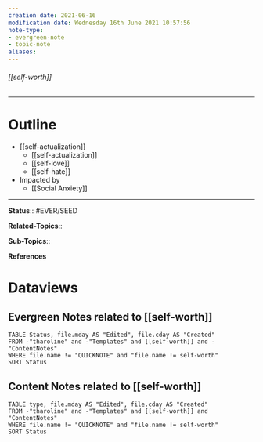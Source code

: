 ```yaml
---
creation date: 2021-06-16
modification date: Wednesday 16th June 2021 10:57:56
note-type: 
- evergreen-note
- topic-note
aliases:
---
```


###### [[self-worth]]



---
# Outline
- [[self-actualization]]
	- [[self-actualization]]
	- [[self-love]]
	- [[self-hate]]
- Impacted by
	- [[Social Anxiety]]

---

**Status**:: #EVER/SEED

**Related-Topics**:: 
	
**Sub-Topics**::
	
**References**

# Dataviews 
## Evergreen Notes related to [[self-worth]]
```dataview
TABLE Status, file.mday AS "Edited", file.cday AS "Created"
FROM -"tharoline" and -"Templates" and [[self-worth]] and -"ContentNotes"
WHERE file.name != "QUICKNOTE" and "file.name != self-worth"
SORT Status
```
## Content Notes related to [[self-worth]]
```dataview
TABLE type, file.mday AS "Edited", file.cday AS "Created"
FROM -"tharoline" and -"Templates" and [[self-worth]] and "ContentNotes"
WHERE file.name != "QUICKNOTE" and "file.name != self-worth"
SORT Status
```